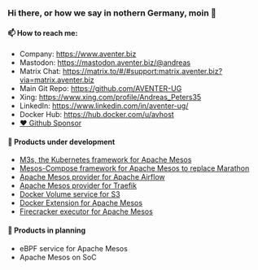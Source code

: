 ### Hi there, or how we say in nothern Germany, moin 👋

#### 📫 How to reach me:
  - Company: https://www.aventer.biz
  - Mastodon: https://mastodon.aventer.biz/@andreas  
  - Matrix Chat: https://matrix.to/#/#support:matrix.aventer.biz?via=matrix.aventer.biz
  - Main Git Repo: https://github.com/AVENTER-UG
  - Xing: https://www.xing.com/profile/Andreas_Peters35
  - LinkedIn: https://www.linkedin.com/in/aventer-ug/
  - Docker Hub: https://hub.docker.com/u/avhost
- [:heart: Github Sponsor](https://github.com/sponsors/AVENTER-UG)

#### 🔭 Products under development 

- [M3s, the Kubernetes framework for Apache Mesos](https://www.aventer.biz/products/m3s/)
- [Mesos-Compose framework for Apache Mesos to replace Marathon](https://www.aventer.biz/products/mesos-compose/)
- [Apache Mesos provider for Apache Airflow](https://www.aventer.biz/products/apache-airflow/)
- [Apache Mesos provider for Traefik](https://www.aventer.biz/products/traefik/)
- [Docker Volume service for S3](https://www.aventer.biz/products/docker-volume-s3/)
- [Docker Extension for Apache Mesos](https://www.aventer.biz/products/docker-mesos-extension/)
- [Firecracker executor for Apache Mesos](https://www.aventer.biz/products/mesos-firecracker/)

#### 🌱 Products in planning

- eBPF service for Apache Mesos
- Apache Mesos on SoC


<!--
**andreaspeters/andreaspeters** is a ✨ _special_ ✨ repository because its `README.md` (this file) appears on your GitHub profile.

Here are some ideas to get you started:

- 🔭 I’m currently working on ...
- 🌱 I’m currently learning ...
- 👯 I’m looking to collaborate on ...
- 🤔 I’m looking for help with ...
- 💬 Ask me about ...
- 📫 How to reach me: ...
- 😄 Pronouns: ...
- ⚡ Fun fact: ...
-->

